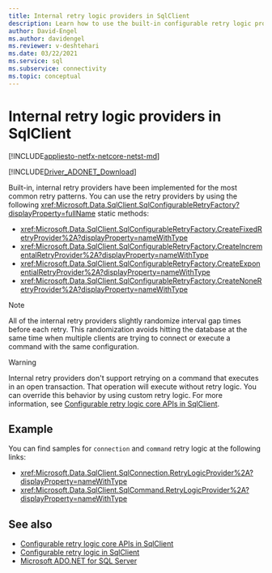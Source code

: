 ```yaml
---
title: Internal retry logic providers in SqlClient
description: Learn how to use the built-in configurable retry logic providers in your application to handle transient errors against your database.
author: David-Engel
ms.author: davidengel
ms.reviewer: v-deshtehari
ms.date: 03/22/2021
ms.service: sql
ms.subservice: connectivity
ms.topic: conceptual
---
```

# Internal retry logic providers in SqlClient

[!INCLUDE[appliesto-netfx-netcore-netst-md](../../includes/appliesto-netfx-netcore-netst-md.md)]

[!INCLUDE[Driver_ADONET_Download](../../includes/driver_adonet_download.md)]

Built-in, internal retry providers have been implemented for the most common retry patterns. You can use the retry providers by using the following <xref:Microsoft.Data.SqlClient.SqlConfigurableRetryFactory?displayProperty=fullName> static methods:

- <xref:Microsoft.Data.SqlClient.SqlConfigurableRetryFactory.CreateFixedRetryProvider%2A?displayProperty=nameWithType>
- <xref:Microsoft.Data.SqlClient.SqlConfigurableRetryFactory.CreateIncrementalRetryProvider%2A?displayProperty=nameWithType>
- <xref:Microsoft.Data.SqlClient.SqlConfigurableRetryFactory.CreateExponentialRetryProvider%2A?displayProperty=nameWithType>
- <xref:Microsoft.Data.SqlClient.SqlConfigurableRetryFactory.CreateNoneRetryProvider%2A?displayProperty=nameWithType>

> [!NOTE]
> All of the internal retry providers slightly randomize interval gap times before each retry. This randomization avoids hitting the database at the same time when multiple clients are trying to connect or execute a command with the same configuration.

> [!WARNING]
> Internal retry providers don't support retrying on a command that executes in an open transaction. That operation will execute without retry logic. You can override this behavior by using custom retry logic. For more information, see [Configurable retry logic core APIs in SqlClient](configurable-retry-logic-core-apis-sqlclient.md).

## Example

You can find samples for `connection` and `command` retry logic at the following links:

- <xref:Microsoft.Data.SqlClient.SqlConnection.RetryLogicProvider%2A?displayProperty=nameWithType>
- <xref:Microsoft.Data.SqlClient.SqlCommand.RetryLogicProvider%2A?displayProperty=nameWithType>

## See also

- [Configurable retry logic core APIs in SqlClient](configurable-retry-logic-core-apis-sqlclient.md)
- [Configurable retry logic in SqlClient](configurable-retry-logic.md)
- [Microsoft ADO.NET for SQL Server](microsoft-ado-net-sql-server.md)
